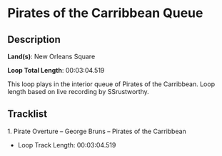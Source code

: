 # Pirates of the Carribbean Queue

## Description

**Land(s)**: New Orleans Square

**Loop Total Length**: 00:03:04.519

This loop plays in the interior queue of Pirates of the Carribbean. Loop length based on live recording by SSrustworthy.

## Tracklist

1\. Pirate Overture – George Bruns – Pirates of the Carribbean

- Loop Track Length: 00:03:04.519
